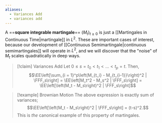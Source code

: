 ```yaml
---
aliases:
  - Variances Add
  - variances add
---
```

A ==**square integrable martingale**== $(M_t)_{t\geq 0}$ is just a [[Martingales in Continuous Time|martingale]] in $L^2$. These are important cases of interest, because our development of [[Continuous Semimartingale|continuous semimartingales]] will operate in $L^2$, and we will discover that the "noise" of $M_t$ scales quadratically in deep ways.

>[!claim] Variances Add
>Let $0\leq s = t_0 < t_1 < \dots < t_p = t$. Then,$$\EE\left[\sum_{i = 1}^p\left(M_{t_i} - M_{t_{i-1}}\right)^2 | \FFF_s\right] = \EE\left[M_t^2 - M_s^2 | \FFF_s\right] = \EE\left[\left(M_t - M_s\right)^2 | \FFF_s\right]$$

>[!example] Brownian Motion
>The above expression is exactly sum of variances;$$\EE\left[\left(M_t - M_s\right)^2 | \FFF_s\right] = (t-s)^2.$$This is *the* canonical example of this property of martingales.
